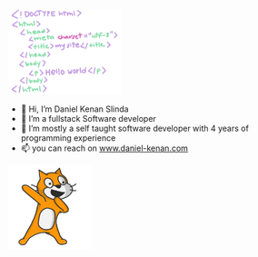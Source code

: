 <img src="code.gif" style="width:auto;height:150px" />

- 👋 Hi, I’m Daniel Kenan Slinda
- 👀 I’m a fullstack Software developer
- 🌱 I’m mostly a self taught software developer with 4 years of programming experience
- 📫 you can reach on www.daniel-kenan.com

<!---
Im a highly enthusiatic individual with great problem solving skills
--->

<img src="cat.gif" style="width:auto;height:150px" />
